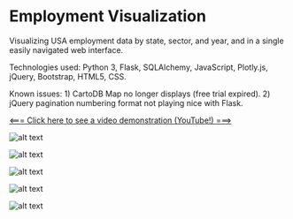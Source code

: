 # Employment Visualization

Visualizing USA employment data by state, sector, and year, and in a single easily navigated web interface.

Technologies used: Python 3, Flask, SQLAlchemy, JavaScript, Plotly.js, jQuery, Bootstrap, HTML5, CSS.

Known issues: 1) CartoDB Map no longer displays (free trial expired). 2) jQuery pagination numbering format not playing nice with Flask. 

[<=== Click here to see a video demonstration (YouTube!) ===>](https://youtu.be/cPegAxDU1sk "YouTube!")


![alt text](https://github.com/Allenfp/USA-Labor-Visualization/blob/master/country_map.png)

![alt text](https://github.com/Allenfp/USA-Labor-Visualization/blob/master/country_graph.png)

![alt text](https://github.com/Allenfp/USA-Labor-Visualization/blob/master/by_state_graph.png)

![alt text](https://github.com/Allenfp/USA-Labor-Visualization/blob/master/by_state_by_year.png)

![alt text](https://github.com/Allenfp/USA-Labor-Visualization/blob/master/data_table.png)
